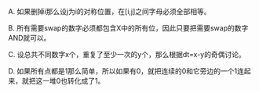 A. 如果删掉i那么设j为i的对称位置，在[i,j]之间字母必须全部相等。

B. 所有需要swap的数字必须都包含X中的所有位，因此只要把需要swap的数字AND就可以。

C. 设总共不同数字x个，重复了至少一次的y个，那么根据dt=x-y的奇偶讨论。

D. 如果所有点都是1那么简单，所以如果有0，就把连续的0和它旁边的一个1连起来，就把这一堆0也转化成了1。
